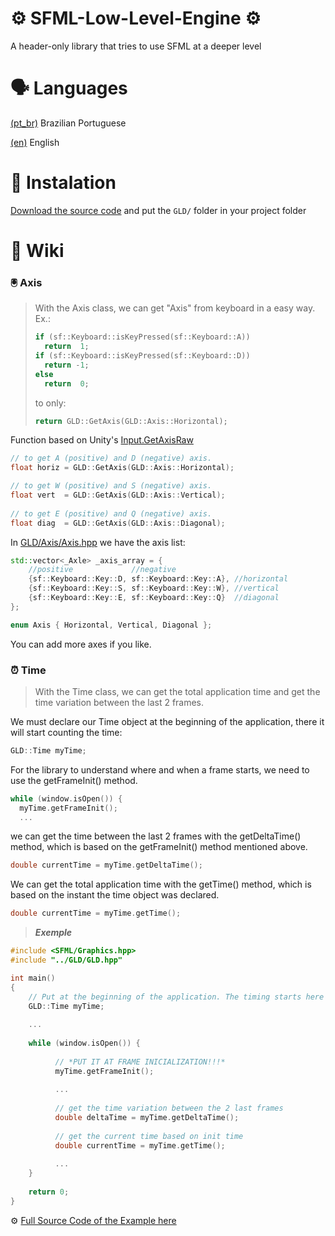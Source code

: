 # ⚙️ SFML-Low-Level-Engine ⚙️
A header-only library that tries to use SFML at a deeper level

# 🗣️ Languages

[(pt_br)](https://github.com/GustavoGLD/SFML-Low-Level-Engine/blob/main/README.pt-br.md) Brazilian Portuguese

[(en)](https://github.com/GustavoGLD/SFML-Low-Level-Engine/blob/main/README.md) English

# 💾 Instalation
[Download the source code](https://github.com/GustavoGLD/SFML-Low-Level-Engine/archive/refs/heads/main.zip) and put the `GLD/` folder in your project folder

# 📖 Wiki

### 🖲️ Axis
> With the Axis class, we can get "Axis" from keyboard in a easy way. Ex.:
> ```cpp
> if (sf::Keyboard::isKeyPressed(sf::Keyboard::A))
>   return  1;
> if (sf::Keyboard::isKeyPressed(sf::Keyboard::D))
>   return -1;
> else
>   return  0;
> ```
> to only:
> ```cpp
> return GLD::GetAxis(GLD::Axis::Horizontal);
> 

Function based on Unity's [Input.GetAxisRaw](https://docs.unity3d.com/ScriptReference/Input.GetAxisRaw.html)

```cpp
// to get A (positive) and D (negative) axis.
float horiz = GLD::GetAxis(GLD::Axis::Horizontal);

// to get W (positive) and S (negative) axis.
float vert  = GLD::GetAxis(GLD::Axis::Vertical); 
 
// to get E (positive) and Q (negative) axis.
float diag  = GLD::GetAxis(GLD::Axis::Diagonal); 
```

In [GLD/Axis/Axis.hpp](https://github.com/GustavoGLD/SFML-Low-Level-Engine/blob/main/GLD/Axis/AxisImpl.cpp) we have the axis list:

```cpp
std::vector<_Axle> _axis_array = {
    //positive             //negative
    {sf::Keyboard::Key::D, sf::Keyboard::Key::A}, //horizontal
    {sf::Keyboard::Key::S, sf::Keyboard::Key::W}, //vertical
    {sf::Keyboard::Key::E, sf::Keyboard::Key::Q}  //diagonal
};

enum Axis { Horizontal, Vertical, Diagonal };
```
You can add more axes if you like.

### ⏰ Time

> With the Time class, we can get the total application time and get the time variation between the last 2 frames.

We must declare our Time object at the beginning of the application, there it will start counting the time:
```cpp
GLD::Time myTime;
```

For the library to understand where and when a frame starts, we need to use the getFrameInit() method.
```cpp
while (window.isOpen()) {
  myTime.getFrameInit();
  ...
```

we can get the time between the last 2 frames with the getDeltaTime() method, which is based on the getFrameInit() method mentioned above.
```cpp
double currentTime = myTime.getDeltaTime();
```

We can get the total application time with the getTime() method, which is based on the instant the time object was declared.
```cpp
double currentTime = myTime.getTime();
```
> **_Exemple_**
```cpp
#include <SFML/Graphics.hpp>
#include "../GLD/GLD.hpp"

int main()
{
    // Put at the beginning of the application. The timing starts here
    GLD::Time myTime;
    
    ...
    
    while (window.isOpen()) {
    
          // *PUT IT AT FRAME INICIALIZATION!!!*
          myTime.getFrameInit();
          
          ...
          
          // get the time variation between the 2 last frames
          double deltaTime = myTime.getDeltaTime();
           
          // get the current time based on init time
          double currentTime = myTime.getTime();
          
          ...
    }
    
    return 0;
}
```
 ⚙️ [Full Source Code of the Example here](https://github.com/GustavoGLD/SFML-Low-Level-Engine/blob/main/exemples/time.cpp)
